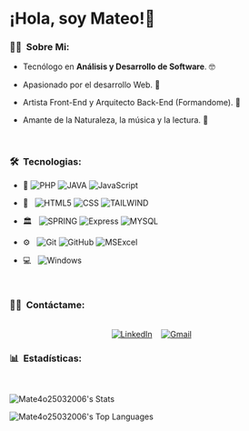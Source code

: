 # ¡Hola, soy Mateo!👋

<h3> 👨‍🦱 &nbsp;Sobre Mi: </h3>

* Tecnólogo en **Análisis y Desarrollo de Software**. 🤓

* Apasionado por el desarrollo Web. 🎨

* Artista Front-End y Arquitecto Back-End (Formandome). 🎯

* Amante de la Naturaleza, la música y la lectura. 🌄

<br/>

<h3> 🛠 &nbsp;Tecnologias: </h3>

- :space_invader:
  ![PHP](https://img.shields.io/badge/PHP-777BB4?style=for-the-badge&logo=php&logoColor=white)
  ![JAVA](https://img.shields.io/badge/Java-ED8B00?style=for-the-badge&logo=openjdk&logoColor=white)
  ![JavaScript](https://img.shields.io/badge/JavaScript-323330?style=for-the-badge&logo=javascript&logoColor=F7DF1E)

- 🎨 &nbsp;
  ![HTML5](https://img.shields.io/badge/HTML5-E34F26?style=for-the-badge&logo=html5&logoColor=white)
  ![CSS](https://img.shields.io/badge/CSS-239120?&style=for-the-badge&logo=css3&logoColor=white)
  ![TAILWIND](https://img.shields.io/badge/Tailwind_CSS-38B2AC?style=for-the-badge&logo=tailwind-css&logoColor=white)

- 🏛️ &nbsp;
  ![SPRING](https://img.shields.io/badge/Spring-6DB33F?style=for-the-badge&logo=spring&logoColor=white)
  ![Express](https://img.shields.io/badge/Express-gray?style=for-the-badge&logo=express&logoColor=white)
  ![MYSQL](	https://img.shields.io/badge/MySQL-00000F?style=for-the-badge&logo=mysql&logoColor=white)
  
- ⚙️ &nbsp;
  ![Git](https://img.shields.io/badge/Git-F05032?style=for-the-badge&logo=git&logoColor=white)
  ![GitHub](https://img.shields.io/badge/GitHub-100000?style=for-the-badge&logo=github&logoColor=white)
  ![MSExcel](https://img.shields.io/badge/Microsoft_Excel-217346?style=for-the-badge&logo=microsoft-excel&logoColor=white)
  
- 💻 &nbsp;
  ![Windows](https://img.shields.io/badge/Windows-0078D6?style=for-the-badge&logo=windows&logoColor=white)

<br/>


<h3> 🤝🏻 &nbsp;Contáctame: </h3> 

<p align="center">
<br>
<a href="https://www.linkedin.com/in/smatthdev/"><img src="https://img.shields.io/badge/linkedin-%230077B5.svg?&style=for-the-badge&logo=linkedin&logoColor=white" alt="LinkedIn" /></a>&nbsp;
&nbsp;
<a href="mailto:mateoespinosa7777@gmail.com?subject=Hola%20Jiji"><img src="https://img.shields.io/badge/gmail-%23D14836.svg?&style=for-the-badge&logo=gmail&logoColor=white" alt="Gmail"/></a>&nbsp;
</p>

<h3> 📊 &nbsp;Estadísticas: </h3> 

<br/> 
<p>

![Mate4o25032006's Stats](https://github-readme-stats.vercel.app/api?username=matthiuwDev&theme=vue-dark&show_icons=true&hide_border=true&count_private=true)

![Mate4o25032006's Top Languages](https://github-readme-stats.vercel.app/api/top-langs/?username=matthiuwDev&theme=vue-dark&show_icons=true&hide_border=true&layout=compact)

</p>
<br/>

